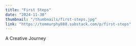 ```yaml
---
title: "First Steps"
date: "2024-11-30"
thumbnail: "/thumbnails/first-steps.jpg"
link: "https://tommurphy888.substack.com/p/first-steps"
---
```

A Creative Journey
